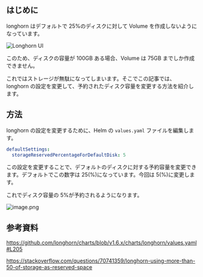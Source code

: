 ## はじめに

longhorn はデフォルトで 25%のディスクに対して Volume を作成しないようになっています。

![Longhorn UI](https://longhorn.io/img/screenshots/getting-started/longhorn-ui.png)

このため、ディスクの容量が 100GB ある場合、Volume は 75GB までしか作成できません。

これではストレージが無駄になってしまいます。そこでこの記事では、longhorn の設定を変更して、予約されたディスク容量を変更する方法を紹介します。

## 方法

longhorn の設定を変更するために、Helm の `values.yaml` ファイルを編集します。

```yaml
defaultSettings:
  storageReservedPercentageForDefaultDisk: 5
```

この設定を変更することで、デフォルトのディスクに対する予約容量を変更できます。デフォルトでこの数字は 25(%)になっています。今回は 5(%)に変更します。

これでディスク容量の 5%が予約されるようになります。

![image.png](https://qiita-image-store.s3.ap-northeast-1.amazonaws.com/0/3330232/3bc3b635-c8f5-30d0-30e5-b4794245d557.png)

## 参考資料

https://github.com/longhorn/charts/blob/v1.6.x/charts/longhorn/values.yaml#L205

https://stackoverflow.com/questions/70741359/longhorn-using-more-than-50-of-storage-as-reserved-space
